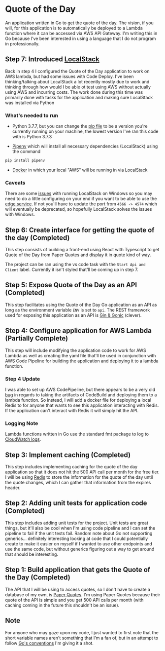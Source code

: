 # Quote of the Day

An application written in Go to get the quote of the day. The vision, if you will, for this application is to automatically be deployed to a Lambda function where it can be accessed via AWS API Gateway. I'm writing this in Go because I've been interested in using a language that I do not program in professionally.

## Step 7: Introduced [LocalStack](https://github.com/localstack/localstack)

Back in step 4 I configured the Quote of the Day application to work on AWS lambda, but had some issues with Code Deploy. I've been thinking/talking about LocalStack a lot recently mostly due to work and thinking through how would I be able ot test using AWS without actually using AWS and incurring costs. The work done during this time was primarily done with tasks for the application and making sure LocalStack was installed via Python

### What's needed to run

- Python 3.7.7, but you can change the [pip file](./api/Pipfile) to be a version you're currently running on your machine, the lowest version I've ran this code with is Python 3.7.3

- [Pipenv](https://pypi.org/project/pipenv/) which will install all necessary dependencies (LocalStack) using the command
```cmd
pip install pipenv
```

- [Docker](https://www.docker.com/) in which your local "AWS" will be running in via LocalStack

### Caveats

There are some [issues](https://gist.github.com/robfe/9a858b59f4d394ef5deb2517833e75c6) with running LocalStack on Windows so you may need to do a little configuring on your end if you want to be able to use the [edge service](https://github.com/localstack/localstack#overview). If not you'll have to update the port from `4566 -> 4574` which will eventually be deprecated, so hopefully LocalStack solves the issues with Windows.

## Step 6: Create interface for getting the quote of the day (Completed)

This step consists of building a front-end using React with Typescript to get Quote of the Day from Paper Quotes and display it in quote kind of way.

The project can be ran using the vs code task with the `Start Api and Client` label. Currently it isn't styled that'll be coming up in step 7.

## Step 5: Expose Quote of the Day as an API (Completed)

This step facilitates using the Quote of the Day Go application as an API as long as the environment variable `ENV` is set to `api`. The REST framework used for exposing this application as an API is [Gin & Gonic](https://github.com/gin-gonic/gin) (clever).

## Step 4: Configure application for AWS Lambda (Partially Complete)

This step will include modifying the application code to work for AWS Lambda as well as creating the yaml file that'll be used in conjunction with AWS Code Pipeline for building the application and deploying it to a lambda function.

### Step 4 Update

I was able to set up AWS CodePipeline, but there appears to be a very old [bug](https://forums.aws.amazon.com/thread.jspa?messageID=864336) in regards to taking the artifacts of CodeBuild and deploying them to a lambda function. So instead, I will add a docker file for deploying a local Redis to for anyone that wants to see this application interacting with Redis. If the application can't interact with Redis it will simply hit the API.

### Logging Note

Lambda functions written in Go use the standard fmt package to log to [CloudWatch logs](https://docs.aws.amazon.com/lambda/latest/dg/golang-logging.html).

## Step 3: Implement caching (Completed)

This step includes implementing caching for the quote of the day application so that it does not hit the 500 API call per month for the free tier. I will be using [Redis][redis] to store the information for the quote of the day until the quote changes, which I can gather that information from the expires header.

## Step 2: Adding unit tests for application code (Completed)

This step includes adding unit tests for the project. Unit tests are great things, but it'll also be cool when I'm using code pipeline and I can set the pipeline to fail if the unit tests fail. Random note about Go not supporting generics... definitely interesting looking at code that I could potentially create to make it easier on myself if I wanted to use other endpoints and use the same code, but without generics figuring out a way to get around that should be interesting.

## Step 1: Build application that gets the Quote of the Day (Completed)

The API that I will be using to access quotes, so I don't have to create a database of my own, is [Paper Quotes][paper-quotes]. I'm using Paper Quotes because their quote of the API is simple and you get 500 API calls per month (with caching coming in the future this shouldn't be an issue).

## Note

For anyone who may gaze upon my code, I just wanted to first note that the short variable names aren't something that I'm a fan of, but in an attempt to follow [Go's conventions][golang] I'm giving it a shot.

[paper-quotes]: http://paperquotes.com/
[golang]: https://github.com/golang/go/wiki/CodeReviewComments#variable-names
[redis]: https://redis.io/
